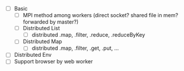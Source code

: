 - [ ] Basic
    - [ ] MPI method among workers (direct socket? shared file in mem? forwarded by master?)
    - [ ] Distributed List
        - [ ] distributed .map, .filter, .reduce, .reduceByKey
    - [ ] Distributed Map
        - [ ] distributed .map, .filter, .get, .put, ...
- [ ] Distributed Env
- [ ] Support browser by web worker
